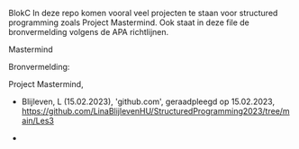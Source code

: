 BlokC
In deze repo komen vooral veel projecten te staan voor structured programming zoals Project Mastermind. 
Ook staat in deze file de bronvermelding volgens de APA richtlijnen.

Mastermind



Bronvermelding: 

Project Mastermind,
- Blijleven, L (15.02.2023), 'github.com', geraadpleegd op 15.02.2023,
https://github.com/LinaBlijlevenHU/StructuredProgramming2023/tree/main/Les3

- 
